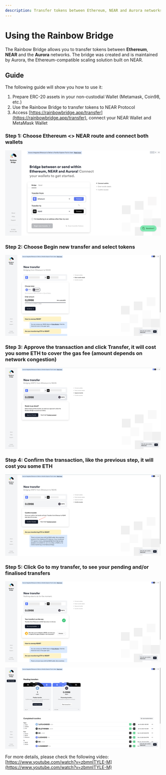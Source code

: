 ```yaml
---
description: Transfer tokens between Ethereum, NEAR and Aurora networks
---
```


# Using the Rainbow Bridge

The Rainbow Bridge allows you to transfer tokens between **Ethereum**, **NEAR** and the **Aurora** networks. The bridge was created and is maintained by Aurora, the Ethereum-compatible scaling solution built on NEAR.

## Guide

The following guide will show you how to use it:

1. Prepare ERC-20 assets in your non-custodial Wallet (Metamask, Coin98, etc.)
2. Use the Rainbow Bridge to transfer tokens to NEAR Protocol
3. Access [https://rainbowbridge.app/transfer](https://rainbowbridge.app/transfer), connect your NEAR Wallet and MetaMask Wallet

### Step 1: Choose Ethereum <> NEAR route and connect both wallets

![](<../.gitbook/assets/Screen Shot 2022-02-18 at 00.59.38.png>)

### Step 2: Choose Begin new transfer and select tokens

![](<../.gitbook/assets/Screen Shot 2022-02-18 at 11.37.29 (1).png>)

### Step 3: Approve the transaction and click Transfer, it will cost you some ETH to cover the gas fee (amount depends on network congestion)

![](<../.gitbook/assets/Screen Shot 2022-02-18 at 11.38.31.png>)

### Step 4: Confirm the transaction, like the previous step, it will cost you some ETH&#x20;

![](<../.gitbook/assets/Screen Shot 2022-02-18 at 11.41.08.png>)

### Step 5: Click Go to my transfer, to see your pending and/or finalised transfers

![](<../.gitbook/assets/Screen Shot 2022-02-18 at 11.42.59.png>)

![](<../.gitbook/assets/Screen Shot 2022-02-18 at 11.43.28.png>)

For more details, please check the following video: [https://www.youtube.com/watch?v=zbmnITYLE-M](https://www.youtube.com/watch?v=zbmnITYLE-M)
